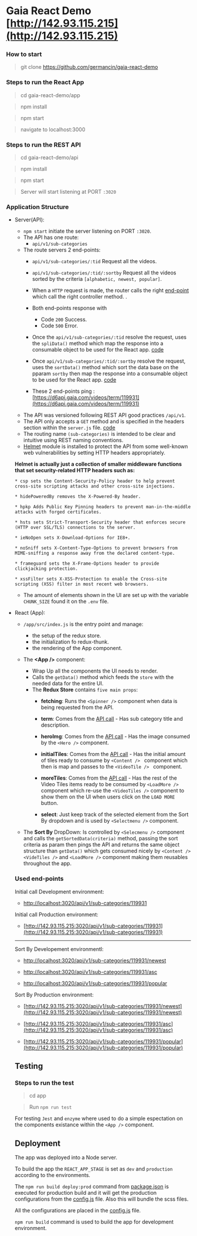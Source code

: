 # Gaia React Demo [http://142.93.115.215](http://142.93.115.215)

### How to start
> git clone https://github.com/germancin/gaia-react-demo

### Steps to run the React App
> cd gaia-react-demo/app

> npm install

> npm start

> navigate to localhost:3000

### Steps to run the REST API

> cd gaia-react-demo/api

> npm install

> npm start

> Server will start listening at PORT `:3020`

### Application Structure

* Server(API):
	* `npm start` initiate the server listening on PORT `:3020`.
	* The API has one route:
        * `api/v1/sub-categories`
	* The route servers 2 end-points:
        * `api/v1/sub-categories/:tid` Request all the videos.
        * `api/v1/sub-categories/:tid/:sortby` Request all the videos sorted by the criteria `[alphabetic, newest, popular]`.
		* When a `HTTP` request is made, the router calls the right [end-point](https://github.com/germancin/gaia-react-demo/blob/master/api/routes/subCategoryRoutes.js) which call the right controller method. .
        * Both end-points response with 
            * Code `200` Success.
            * Code `500` Error.

        * Once the `api/v1/sub-categories/:tid` resolve the request, uses the `spliData()` method which map the response into a consumable object to be used for the React app. [code](https://github.com/germancin/gaia-react-demo/blob/master/api/controllers/subCategoryController.js#L36)

        * Once `api/v1/sub-categories/:tid/:sortby` resolve the request, uses the `sortData()` method which sort the data base on the pparam `sortby` then map the response into a consumable object to be used for the React app. [code](https://github.com/germancin/gaia-react-demo/blob/master/api/controllers/subCategoryController.js)

		* These 2 end-points ping : [https://d6api.gaia.com/videos/term/119931](https://d6api.gaia.com/videos/term/119931)
    * The API was versioned following REST API good practices `/api/v1`.
    * The API only accepts a `GET`  method and is specified in the headers section within the `server.js` file. [code](https://github.com/germancin/gaia-react-demo/blob/master/api/server.js)
    * The routing name `(sub-categories)`  is intended to be clear and intuitive using REST naming conventions.
    * [Helmet](https://www.npmjs.com/package/helmet) module is installed to protect the API from some well-known web vulnerabilities by setting HTTP headers appropriately.

    **Helmet is actually just a collection of smaller middleware functions that set security-related HTTP headers such as:**
    ```
    * csp sets the Content-Security-Policy header to help prevent  cross-site scripting attacks and other cross-site injections.

    * hidePoweredBy removes the X-Powered-By header.

    * hpkp Adds Public Key Pinning headers to prevent man-in-the-middle attacks with forged certificates.

    * hsts sets Strict-Transport-Security header that enforces secure (HTTP over SSL/TLS) connections to the server.

    * ieNoOpen sets X-Download-Options for IE8+.

    * noSniff sets X-Content-Type-Options to prevent browsers from MIME-sniffing a response away from the declared content-type.

    * frameguard sets the X-Frame-Options header to provide clickjacking protection.

    * xssFilter sets X-XSS-Protection to enable the Cross-site scripting (XSS) filter in most recent web browsers.
    ```
    * The amount of elements shown in the UI are set up with the variable `CHUNK_SIZE` found it on the `.env` file.


* React (App):
    * `/app/src/index.js` is the entry point and manage:
        * the setup of the redux store.
        * the initialization fo redux-thunk.
        * the rendering of the App component.

    * The **\<App /\>** component:
        * Wrap Up all the components the UI needs to render.
        * Calls the `getData()` method which feeds the `store` with the needed data for the entire UI.
        * The **Redux Store** contains `five main props`:
            * **fetching**: Runs the `<Spinner />` component when data is being requested from the API. 

            * **term**: Comes from the [API call](https://github.com/germancin/gaia-react-demo/blob/master/api/controllers/subCategoryController.js#L11) - Has sub category title and description.
            * **heroImg**: Comes from the [API call](https://github.com/germancin/gaia-react-demo/blob/master/api/controllers/subCategoryController.js#L11) - Has the image consumed by the `<Hero />` component.
            * **initialTiles**: Comes from the [API call](https://github.com/germancin/gaia-react-demo/blob/master/api/controllers/subCategoryController.js#L11) - Has the initial amount of tiles ready to consume by `<Content /> ` component which then is map and passes to the `<VideoTile /> ` component. 
            * **moreTiles**: Comes from the [API call](https://github.com/germancin/gaia-react-demo/blob/master/api/controllers/subCategoryController.js#L11) - Has the rest of the Video Tiles items ready to be consumed by `<LoadMore />` component which re-use the `<VideoTiles />` component to show them on the UI when users click on the `LOAD MORE` button.
            * **select**: Just keep track of the selected element from the Sort By dropdown and is used by `<Selectmenu />` component.
        
    *  The **Sort By** DropDown: Is controlled by `<Selecmenu />` component and calls the `getSortedData(criteria)` method, passing the sort criteria as param then pings the API and returns the same object structure than `getData()` which gets consumed nicely by `<Content /> <VideTiles />` and `<LoadMore />` component making them reusables throughout the app.

    ### Used end-points
        
    Initial call Development environment:
    * [http://localhost:3020/api/v1/sub-categories/119931](http://142.93.115.215:3020/api/v1/sub-categories/119931)

    Initial call Production environment:
    * [http://142.93.115.215:3020/api/v1/sub-categories/119931](http://142.93.115.215:3020/api/v1/sub-categories/119931)

    *****************************************************************
    
    Sort By Developement environmentl:
    * [http://localhost:3020/api/v1/sub-categories/119931/newest](http://142.93.115.215:3020/api/v1/sub-categories/119931/newest)

    * [http://localhost:3020/api/v1/sub-categories/119931/asc](http://142.93.115.215:3020/api/v1/sub-categories/119931/asc)

    * [http://localhost:3020/api/v1/sub-categories/119931/popular](http://142.93.115.215:3020/api/v1/sub-categories/119931/popular)

    Sort By Production environment:
    * [http://142.93.115.215:3020/api/v1/sub-categories/119931/newest](http://142.93.115.215:3020/api/v1/sub-categories/119931/newest)

    * [http://142.93.115.215:3020/api/v1/sub-categories/119931/asc](http://142.93.115.215:3020/api/v1/sub-categories/119931/asc)

    * [http://142.93.115.215:3020/api/v1/sub-categories/119931/popular](http://142.93.115.215:3020/api/v1/sub-categories/119931/popular)


    ## Testing 
    ### Steps to run the test

    > cd app

    > Run `npm run test`

    For testing `Jest` and `enzyme` where used to do a simple espectation on the components existance within the `<App />` component.

    ## Deployment

    The app was deployed into a Node server.

    To build the app the ``REACT_APP_STAGE`` is set as `dev` and `production` according to the environments.

    The ``npm run build deploy:prod`` command from [package.json](https://github.com/germancin/gaia-react-demo/blob/master/app/package.json#L25) is executed for production build and it will get the production configurations from the [config.js](https://github.com/germancin/gaia-react-demo/blob/master/app/src/config.js) file. Also this will bundle the scss files. 

    All the configurations are placed in the [config.js](https://github.com/germancin/gaia-react-demo/blob/master/app/src/config.js) file.

    ``npm run build`` command is used to build the app for development environment.


